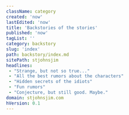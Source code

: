 ```yaml
---
className: category
created: 'now'
lastEdited: 'now'
title: 'Backstories of the stories'
published: 'now'
tagList: ''
category: backstory
slug: 'index'
path: backstory/index.md
sitePath: stjohnsjim
headlines:
 - "Strange, but not so true..."
 - "All the best rumors about the characters"
 - "Hidden secrets of the idiots"
 - "Fun rumors"
 - "Conjecture, but still good. Maybe."
domain: stjohnsjim.com
hVersion: 0.1
---
```

&nbsp;
